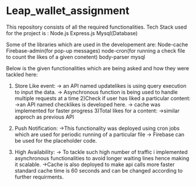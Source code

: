# Leap_wallet_assignment

This repository consists of all the required functionalities.
Tech Stack used for the project is :
Node.js
Express.js
Mysql(Database)

Some of the libraries which are used in the developement are:
Node-cache
Firebase-admin(for pop-up messages)
node-cron(for running a check file to count the likes of a given conetent)
body-parser
mysql


Below is the given functionalities which are being asked and how they were tackled here:
1) Store Like event:
   -> an API named updatelikes is using query execution to input the data.
   -> Asynchronous function is being used to handle multiple requests at a time 
2)Check if user has liked a particular content:
  ->an API named checklikes is developed here.
  -> cache was implemented for faster progress
3)Total likes for a content:
  ->similar approch as previous API

4) Push Notification:
   ->This functionality was deployed using cron jobs which are used for periodic running of a particular file
   -> Firebase can be used for the placeholder code.
5) High Availability:
   -> To tackle such high number of traffic i implemented asynchronous functionalities to avoid longer waiting lines hence making        it scalable.
   ->Cache is also deployed to make api calls more faster standard cache time is 60 seconds and can be changed according to further requirments.
